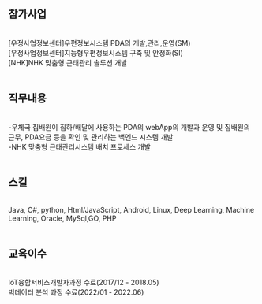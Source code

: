 
<h2>참가사업</h2><br>
[우정사업정보센터]우편정보시스템 PDA의 개발,관리,운영(SM)<br>
[우정사업정보센터]지능형우편정보시스템 구축 및 안정화(SI)<br>
[NHK]NHK 맞춤형 근태관리 솔루션 개발<br><br>

<h2>직무내용</h2><br>
-우체국 집배원이 집하/배달에 사용하는 PDA의 webApp의 개발과 운영 및 집배원의 근무, PDA요금 등을 확인 및 관리하는 백엔드 시스템 개발<br>
-NHK 맞춤형 근태관리시스템 배치 프로세스 개발<br><br>

<h2>스킬</h2><br>
Java, C#, python, Html/JavaScript, Android, Linux, Deep Learning, Machine Learning, Oracle, MySql,GO, PHP<br><br>

<h2>교육이수</h2><br>
IoT융합서비스개발자과정 수료(2017/12 - 2018.05)<br>
빅데이터 분석 과정 수료(2022/01 - 2022.06)<br><br>

